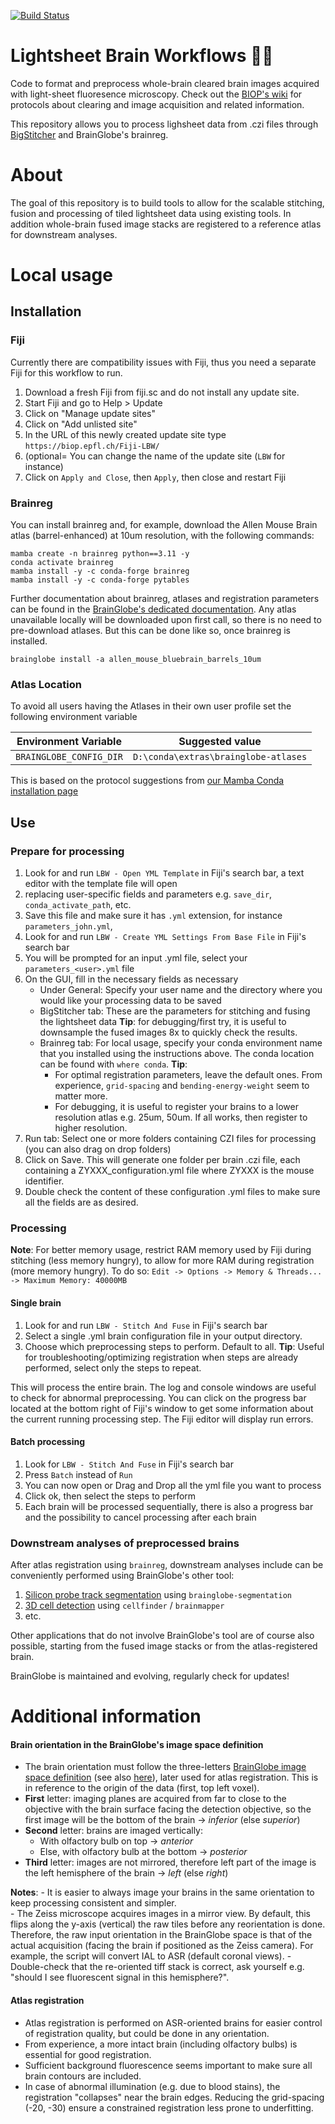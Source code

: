 [![Build Status](https://github.com/BIOP/lightsheet-brain-workflows/actions/workflows/build.yml/badge.svg)](https://github.com/BIOP/lightsheet-brain-workflows/actions/workflows/build.yml)

# Lightsheet Brain Workflows 🔬🧠

Code to format and preprocess whole-brain cleared brain images acquired with light-sheet fluoresence microscopy. 
Check out the [BIOP's wiki](https://wiki-biop.epfl.ch/en/whole-brain) for protocols about clearing and image acquisition and related information.

This repository allows you to process lighsheet data from .czi files through [BigStitcher](https://imagej.net/plugins/bigstitcher/) and BrainGlobe's brainreg.

# About
The goal of this repository is to build tools to allow for the scalable stitching, fusion and processing of tiled lightsheet data using existing tools.
In addition whole-brain fused image stacks are registered to a reference atlas for downstream analyses.

# Local usage

## Installation

### Fiji 

Currently there are compatibility issues with Fiji, thus you need a separate Fiji for this workflow to run.

1. Download a fresh Fiji from fiji.sc and do not install any update site.
2. Start Fiji and go to Help > Update
3. Click on "Manage update sites"
4. Click on "Add unlisted site"
5. In the URL of this newly created update site type `https://biop.epfl.ch/Fiji-LBW/`
6. (optional= You can change the name of the update site (`LBW` for instance) 
4. Click on `Apply and Close`, then `Apply`, then close and restart Fiji

### Brainreg

You can install brainreg and, for example, download the Allen Mouse Brain atlas (barrel-enhanced) at 10um resolution, with the following commands:

```
mamba create -n brainreg python==3.11 -y
conda activate brainreg
mamba install -y -c conda-forge brainreg
mamba install -y -c conda-forge pytables
```

Further documentation about brainreg, atlases and registration parameters can be found in the [BrainGlobe's dedicated documentation](https://brainglobe.info/about.html).
Any atlas unavailable locally will be downloaded upon first call, so there is no need to pre-download atlases. 
But this can be done like so, once brainreg is installed.
```
brainglobe install -a allen_mouse_bluebrain_barrels_10um
```

### Atlas Location

To avoid all users having the Atlases in their own user profile set the following environment variable

| Environment Variable    | Suggested value                      |
|-------------------------|--------------------------------------|
| `BRAINGLOBE_CONFIG_DIR` | `D:\conda\extras\brainglobe-atlases` |

This is based on the protocol suggestions from [our Mamba Conda installation page ](https://wiki-biop.epfl.ch/en/ipa/mamba)

## Use 

### Prepare for processing
1. Look for and run `LBW - Open YML Template` in Fiji's search bar, a text editor with the template file will open 
2. replacing user-specific fields and parameters e.g. `save_dir`, `conda_activate_path`, etc.
3. Save this file and make sure it has `.yml` extension, for instance `parameters_john.yml`, 
4. Look for and run `LBW - Create YML Settings From Base File` in Fiji's search bar
3. You will be prompted for an input .yml file, select your `parameters_<user>.yml` file
4. On the GUI, fill in the necessary fields as necessary
	- Under General: Specify your user name and the directory where you would like your processing data to be saved
	- BigStitcher tab: These are the parameters for stitching and fusing the lightsheet data
	**Tip**: for debugging/first try, it is useful to downsample the fused images 8x to quickly check the results.
	- Brainreg tab: For local usage, specify your conda environment name that you installed using the instructions above. The conda location can be found with `where conda`.
	**Tip**: 
		- For optimal registration parameters, leave the default ones. From experience, `grid-spacing` and `bending-energy-weight` seem to matter more.
		- For debugging, it is useful to register your brains to a lower resolution atlas e.g. 25um, 50um. If all works, then register to higher resolution.
5. Run tab: Select one or more folders containing CZI files for processing (you can also drag on drop folders)
6. Click on Save. This will generate one folder per brain .czi file, each containing a ZYXXX_configuration.yml file where ZYXXX is the mouse identifier.
7. Double check the content of these configuration .yml files to make sure all the fields are as desired.


### Processing

**Note**: For better memory usage, restrict RAM memory used by Fiji during stitching (less memory hungry), to allow for more RAM during registration (more memory hungry). To do so:
`Edit -> Options -> Memory & Threads... -> Maximum Memory: 40000MB`

#### Single brain
1. Look for and run `LBW - Stitch And Fuse` in Fiji's search bar
2. Select a single .yml brain configuration file in your output directory. 
2. Choose which preprocessing steps to perform. Default to all.
	**Tip**: Useful for troubleshooting/optimizing registration when steps are already performed, select only the steps to repeat.

This will process the entire brain. The log and console windows are useful to check for abnormal preprocessing. 
You can click on the progress bar located at the bottom right of Fiji's window to get some information about the current running processing step.
The Fiji editor will display run errors.

#### Batch processing
1. Look for `LBW - Stitch And Fuse` in Fiji's search bar
2. Press `Batch` instead of `Run`
3. You can now open or Drag and Drop all the yml file you want to process
4. Click ok, then select the steps to perform
5. Each brain will be processed sequentially, there is also a progress bar and the possibility to cancel processing after each brain

### Downstream analyses of preprocessed brains

After atlas registration using `brainreg`, downstream analyses include can be conveniently performed using BrainGlobe's other tool:
1. [Silicon probe track segmentation](https://brainglobe.info/tutorials/segmenting-1d-tracks.html) using `brainglobe-segmentation`
2. [3D cell detection](https://brainglobe.info/tutorials/cellfinder-detection.html]) using `cellfinder` / `brainmapper`
3. etc.

Other applications that do not involve BrainGlobe's tool are of course also possible, starting from the fused image stacks or from the atlas-registered brain.

BrainGlobe is maintained and evolving, regularly check for updates!

# Additional information

#### Brain orientation in the BrainGlobe's image space definition
- The brain orientation must follow the three-letters [BrainGlobe image space definition](https://brainglobe.info/documentation/setting-up/image-definition.html) (see also [here](https://github.com/brainglobe/bg-space)), later used for atlas registration. This is in reference to the origin of the data (first, top left voxel).
- **First** letter: imaging planes are acquired from far to close to the objective with the brain surface facing the detection objective, so the first image will be the bottom of the brain &rarr; _inferior_ (else _superior_)
- **Second** letter: brains are imaged vertically:
  - With olfactory bulb on top &rarr; _anterior_ 
  - Else, with olfactory bulb at the bottom &rarr; _posterior_
- **Third** letter: images are not mirrored, therefore left part of the image is the left hemisphere of the brain &rarr; _left_ (else _right_)

**Notes**: 
	- It is easier to always image your brains in the same orientation to keep processing consistent and simpler.  
	- The Zeiss microscope acquires images in a mirror view. By default, this flips along the y-axis (vertical) the raw tiles before any reorientation is done. 
	Therefore, the raw input orientation in the BrainGlobe space is that of the actual acquisition (facing the brain if positioned as the Zeiss camera).
	For example, the script will convert IAL to ASR (default coronal views). 
	- Double-check that the re-oriented tiff stack is correct, ask yourself e.g. "should I see fluorescent signal in this hemisphere?".
	
	
#### Atlas registration
- Atlas registration is performed on ASR-oriented brains for easier control of registration quality, but could be done in any orientation.
- From experience, a more intact brain (including olfactory bulbs) is essential for good registration.
- Sufficient background fluorescence seems important to make sure all brain contours are included.
- In case of abnormal illumination (e.g. due to blood stains), the registration "collapses" near the brain edges. Reducing the grid-spacing (-20, -30) ensure a constrained registration less prone to underfitting.
	

